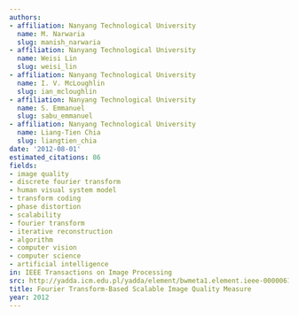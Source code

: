 ```yaml
---
authors:
- affiliation: Nanyang Technological University
  name: M. Narwaria
  slug: manish_narwaria
- affiliation: Nanyang Technological University
  name: Weisi Lin
  slug: weisi_lin
- affiliation: Nanyang Technological University
  name: I. V. McLoughlin
  slug: ian_mcloughlin
- affiliation: Nanyang Technological University
  name: S. Emmanuel
  slug: sabu_emmanuel
- affiliation: Nanyang Technological University
  name: Liang-Tien Chia
  slug: liangtien_chia
date: '2012-08-01'
estimated_citations: 86
fields:
- image quality
- discrete fourier transform
- human visual system model
- transform coding
- phase distortion
- scalability
- fourier transform
- iterative reconstruction
- algorithm
- computer vision
- computer science
- artificial intelligence
in: IEEE Transactions on Image Processing
src: http://yadda.icm.edu.pl/yadda/element/bwmeta1.element.ieee-000006193177
title: Fourier Transform-Based Scalable Image Quality Measure
year: 2012
---
```

